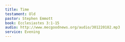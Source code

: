 ```yaml
---
title: Time
testament: Old
pastor: Stephen Emmott
book: Ecclesiastes 3:1-15
audio: http://www.mecgoodnews.org/audio/301220182.mp3
service: Evening
---
```

